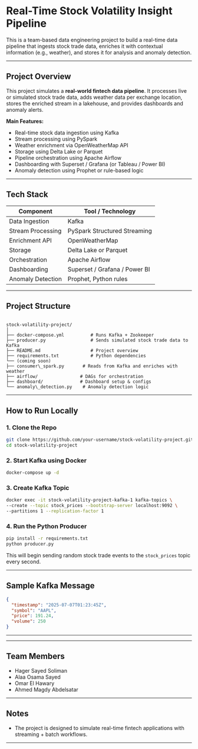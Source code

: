 

# Real-Time Stock Volatility Insight Pipeline

This is a team-based data engineering project to build a real-time data pipeline that ingests stock trade data, enriches it with contextual information (e.g., weather), and stores it for analysis and anomaly detection.

---

## Project Overview

This project simulates a **real-world fintech data pipeline**. It processes live or simulated stock trade data, adds weather data per exchange location, stores the enriched stream in a lakehouse, and provides dashboards and anomaly alerts.

**Main Features:**
- Real-time stock data ingestion using Kafka
- Stream processing using PySpark
- Weather enrichment via OpenWeatherMap API
- Storage using Delta Lake or Parquet
- Pipeline orchestration using Apache Airflow
- Dashboarding with Superset / Grafana (or Tableau / Power BI)
- Anomaly detection using Prophet or rule-based logic

---

## Tech Stack

| Component             | Tool / Technology          |
|----------------------|----------------------------|
| Data Ingestion        | Kafka                      |
| Stream Processing     | PySpark Structured Streaming |
| Enrichment API        | OpenWeatherMap             |
| Storage               | Delta Lake or Parquet      |
| Orchestration         | Apache Airflow             |
| Dashboarding          | Superset / Grafana / Power BI |
| Anomaly Detection     | Prophet, Python rules      |

---

##  Project Structure

```

stock-volatility-project/
│
├── docker-compose.yml          # Runs Kafka + Zookeeper
├── producer.py                 # Sends simulated stock trade data to Kafka
├── README.md                   # Project overview
├── requirements.txt            # Python dependencies
└── (coming soon)
├── consumer\_spark.py       # Reads from Kafka and enriches with weather
├── airflow/                # DAGs for orchestration
├── dashboard/              # Dashboard setup & configs
└── anomaly\_detection.py    # Anomaly detection logic

````

---

## How to Run Locally

### 1. Clone the Repo
```bash
git clone https://github.com/your-username/stock-volatility-project.git
cd stock-volatility-project
````

### 2. Start Kafka using Docker

```bash
docker-compose up -d
```

### 3. Create Kafka Topic

```bash
docker exec -it stock-volatility-project-kafka-1 kafka-topics \
--create --topic stock_prices --bootstrap-server localhost:9092 \
--partitions 1 --replication-factor 1
```

### 4. Run the Python Producer

```bash
pip install -r requirements.txt
python producer.py
```

This will begin sending random stock trade events to the `stock_prices` topic every second.

---

## Sample Kafka Message

```json
{
  "timestamp": "2025-07-07T01:23:45Z",
  "symbol": "AAPL",
  "price": 191.24,
  "volume": 250
}
```

---


---

## Team Members

* Hager Sayed Soliman
* Alaa Osama Sayed
* Omar El Hawary
* Ahmed Magdy Abdelsatar

---

## Notes

* The project is designed to simulate real-time fintech applications with streaming + batch workflows.

---


